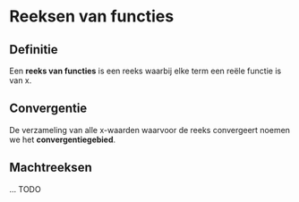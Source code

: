 # Reeksen van functies

## Definitie

Een **reeks van functies** is een reeks waarbij elke term een reële functie is van x.

## Convergentie

De verzameling van alle x-waarden waarvoor de reeks convergeert noemen we het **convergentiegebied**.

## Machtreeksen

... TODO
